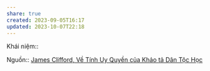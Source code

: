 ```yaml
---
share: true
created: 2023-09-05T16:17
updated: 2023-10-07T22:18
---
```

Khái niệm:: 

Nguồn:: [James Clifford, Về Tính Uy Quyền của Khảo tả Dân Tộc Học](../%CE%9E%20Ngu%E1%BB%93n/James%20Clifford,%20V%E1%BB%81%20T%C3%ADnh%20Uy%20Quy%E1%BB%81n%20c%E1%BB%A7a%20Kh%E1%BA%A3o%20t%E1%BA%A3%20D%C3%A2n%20T%E1%BB%99c%20H%E1%BB%8Dc.md)
